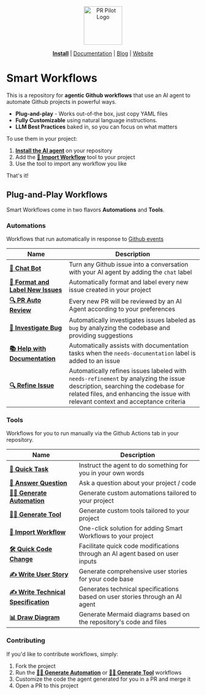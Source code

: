 <div align="center">
<img src="https://avatars.githubusercontent.com/ml/17635?s=140&v=" width="100" alt="PR Pilot Logo">
</div>
<p align="center">
  <a href="https://github.com/apps/pr-pilot-ai/installations/new"><b>Install</b></a> |
  <a href="https://docs.pr-pilot.ai">Documentation</a> | 
  <a href="https://www.pr-pilot.ai/blog">Blog</a> | 
  <a href="https://www.pr-pilot.ai">Website</a>
</p>

# Smart Workflows

This is a repository for **agentic Github workflows** that use an AI agent
to automate Github projects in powerful ways.

* **Plug-and-play** - Works out-of-the box, just copy YAML files
* **Fully Customizable** using natural language instructions.
* **LLM Best Practices** baked in, so you can focus on what matters

To use them in your project:

1. **[Install the AI agent](https://github.com/apps/pr-pilot-ai/installations/new)** on your repository
2. Add the **[🔄 Import Workflow](tools/import-workflow)** tool to your project
3. Use the tool to import any workflow you like

That's it!

## Plug-and-Play Workflows

Smart Workflows come in two flavors **Automations** and **Tools**. 

### Automations

Workflows that run automatically in response to [Github events](https://docs.github.com/en/rest/using-the-rest-api/github-event-types?apiVersion=2022-11-28)

| Name                                                       | Description                                                                                            |
|------------------------------------------------------------|--------------------------------------------------------------------------------------------------------|
| **[🤖 Chat Bot](automations/chat-bot)**                      | Turn any Github issue into a conversation with your AI agent by adding the `chat` label                |
| **[📝 Format and Label New Issues](automations/format-issue)** | Automatically format and label every new issue created in your project                                 |
| **[🔍 PR Auto Review](automations/pr-auto-review)**            | Every new PR will be reviewed by an AI Agent according to your preferences                             |
| **[🐞 Investigate Bug](automations/investigate-bug)**          | Automatically investigates issues labeled as `bug` by analyzing the codebase and providing suggestions |
| **[📚 Help with Documentation](automations/help-with-documentation)** | Automatically assists with documentation tasks when the `needs-documentation` label is added to an issue     |
| **[🔍 Refine Issue](automations/refine-issue)**                | Automatically refines issues labeled with `needs-refinement` by analyzing the issue description, searching the codebase for related files, and enhancing the issue with relevant context and acceptance criteria |

### Tools

Workflows for you to run manually via the Github Actions tab in your repository.

| Name | Description                                  |
| ---- |----------------------------------------------|
| **[🚀 Quick Task](tools/quick-task)** | Instruct the agent to do something for you in your own words |
| **[🤖 Answer Question](tools/answer-question)** | Ask a question about your project / code |
| **[🧙‍♂️ Generate Automation](tools/generate-automation)** | Generate custom automations tailored to your project |
| **[🧙‍♂️ Generate Tool](tools/generate-tool)** | Generate custom tools tailored to your project |
| **[🔄 Import Workflow](tools/import-workflow)** | One-click solution for adding Smart Workflows to your project  |
| **[🛠 Quick Code Change](tools/quick-code-change)** | Facilitate quick code modifications through an AI agent based on user inputs |
| **[✍️ Write User Story](tools/write-user-story)** | Generate comprehensive user stories for your code base |
| **[✍️ Write Technical Specification](tools/write-technical-specification)** | Generates technical specifications based on user stories through an AI agent |
| **[📊 Draw Diagram](tools/draw-diagram)** | Generate Mermaid diagrams based on the repository's code and files |

### Contributing

If you'd like to contribute workflows, simply:

1. Fork the project
2. Run the **[🧙‍♂️ Generate Automation](tools/generate-automation)** or **[🧙‍♂️ Generate Tool](tools/generate-tool)** workflows
3. Customize the code the agent generated for you in a PR and merge it
4. Open a PR to this project

